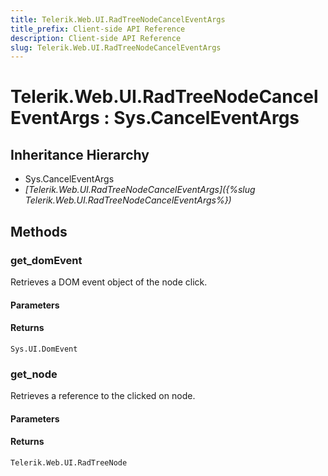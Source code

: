 ```yaml
---
title: Telerik.Web.UI.RadTreeNodeCancelEventArgs 
title_prefix: Client-side API Reference
description: Client-side API Reference
slug: Telerik.Web.UI.RadTreeNodeCancelEventArgs
---
```


# Telerik.Web.UI.RadTreeNodeCancelEventArgs : Sys.CancelEventArgs

## Inheritance Hierarchy

* Sys.CancelEventArgs
* *[Telerik.Web.UI.RadTreeNodeCancelEventArgs]({%slug Telerik.Web.UI.RadTreeNodeCancelEventArgs%})*


## Methods

### get_domEvent

Retrieves a DOM event object of the node click.

#### Parameters

#### Returns

`Sys.UI.DomEvent`
### get_node

Retrieves a reference to the clicked on node. 

#### Parameters

#### Returns

`Telerik.Web.UI.RadTreeNode` 


